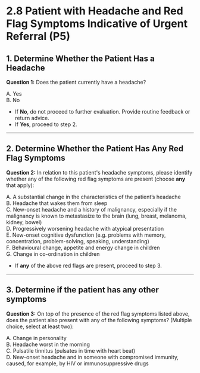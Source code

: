 # 2.8 Patient with Headache and Red Flag Symptoms Indicative of Urgent Referral (P5)

## 1. Determine Whether the Patient Has a Headache

**Question 1:** Does the patient currently have a headache?

A. Yes  
B. No  

- If **No**, do not proceed to further evaluation. Provide routine feedback or return advice.  
- If **Yes**, proceed to step 2.

---

## 2. Determine Whether the Patient Has Any Red Flag Symptoms

**Question 2:** In relation to this patient's headache symptoms, please identify whether any of the following red flag symptoms are present (choose **any** that apply):

A. A substantial change in the characteristics of the patient’s headache  
B. Headache that wakes them from sleep  
C. New-onset headache and a history of malignancy, especially if the malignancy is known to metastasize to the brain (lung, breast, melanoma, kidney, bowel)  
D. Progressively worsening headache with atypical presentation  
E. New-onset cognitive dysfunction (e.g. problems with memory, concentration, problem-solving, speaking, understanding)  
F. Behavioural change, appetite and energy change in children  
G. Change in co-ordination in children  

- If **any** of the above red flags are present, proceed to step 3.

---

## 3. Determine if the patient has any other symptoms

**Question 3:** On top of the presence of the red flag symptoms listed above, does the patient also present with any of the following symptoms? (Multiple choice, select at least two):

A. Change in personality  
B. Headache worst in the morning  
C. Pulsatile tinnitus (pulsates in time with heart beat)  
D. New-onset headache and in someone with compromised immunity, caused, for example, by HIV or immunosuppressive drugs

